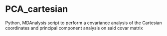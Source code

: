 # PCA_cartesian
Python, MDAnalysis script to perform a covariance analysis of the Cartesian coordinates and principal component analysis on said covar matrix
